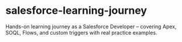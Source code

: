 # salesforce-learning-journey
Hands-on learning journey as a Salesforce Developer – covering Apex, SOQL, Flows, and custom triggers with real practice examples.
